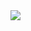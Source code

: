 <img src="https://capsule-render.vercel.app/api?type=wave&color=auto&height=200&section=header&text=Hi%20I'm &Hanmoon&fontSize=50" />
<br>

